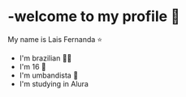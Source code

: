 # -welcome to my profile 💋
 My name is Lais Fernanda ⭐
- I'm brazilian 💚💙
- I'm 16 🎀
- I'm umbandista 🍃
- I'm studying in Alura 
